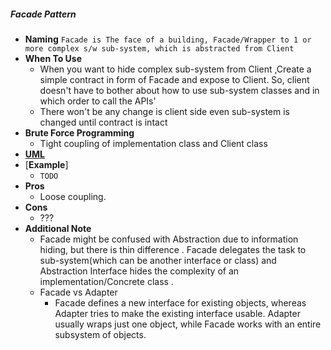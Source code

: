 ##### Facade Pattern
- **Naming** `Facade is The face of a building, Facade/Wrapper to 1 or more complex s/w sub-system, which is abstracted from Client`
- **When To Use**
    - When you want to hide complex sub-system from Client ,Create a simple contract in form of Facade and expose to Client.
    So, client doesn't have to bother about how to use sub-system classes and in which order to call the APIs'
    - There won't be any change is client side even sub-system is changed until contract is intact
- **Brute Force Programming**
    - Tight coupling of implementation class and Client class
- [**UML**](UML.puml)
- [**Example**]
    - `TODO`
- **Pros**
    - Loose coupling.
- **Cons**
    - ???
- **Additional Note**
    - Facade might be confused with Abstraction due to information hiding, but there is thin difference . Facade delegates the task to sub-system(which can be another interface or class) and Abstraction Interface hides the complexity of an implementation/Concrete class .
    - Facade vs Adapter
        - Facade defines a new interface for existing objects, whereas Adapter tries to make the existing interface usable. Adapter usually wraps just one object, while Facade works with an entire subsystem of objects.